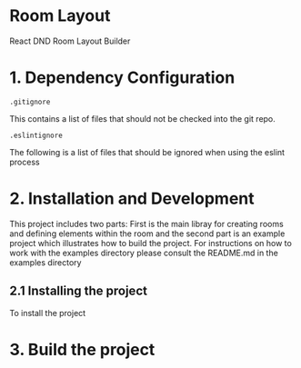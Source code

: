 # Room Layout
React DND Room Layout Builder

# 1. Dependency Configuration

```
.gitignore
```
This contains a list of files that should not be checked into the git repo.

```
.eslintignore
```
The following is a list of files that should be ignored when using the eslint process
# 2. Installation and Development

This project includes two parts: First is the main libray for creating rooms and defining elements within the room and the second part is an example project which illustrates how to build the project. For instructions on how to work with the examples directory please consult the README.md in the examples directory

## 2.1 Installing the project

To install the project 
# 3. Build the project



